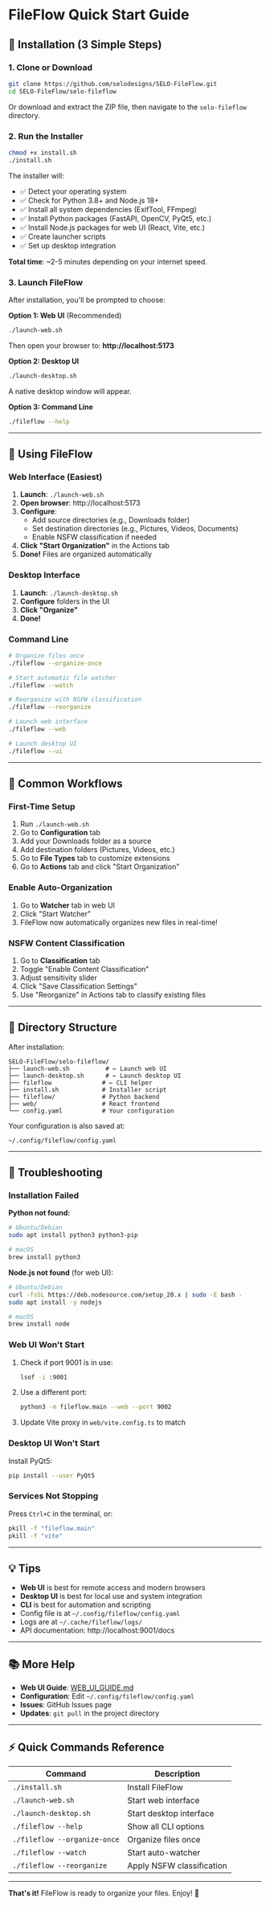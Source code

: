 # FileFlow Quick Start Guide

## 🚀 Installation (3 Simple Steps)

### 1. Clone or Download

```bash
git clone https://github.com/selodesigns/SELO-FileFlow.git
cd SELO-FileFlow/selo-fileflow
```

Or download and extract the ZIP file, then navigate to the `selo-fileflow` directory.

### 2. Run the Installer

```bash
chmod +x install.sh
./install.sh
```

The installer will:
- ✅ Detect your operating system
- ✅ Check for Python 3.8+ and Node.js 18+
- ✅ Install all system dependencies (ExifTool, FFmpeg)
- ✅ Install Python packages (FastAPI, OpenCV, PyQt5, etc.)
- ✅ Install Node.js packages for web UI (React, Vite, etc.)
- ✅ Create launcher scripts
- ✅ Set up desktop integration

**Total time**: ~2-5 minutes depending on your internet speed.

### 3. Launch FileFlow

After installation, you'll be prompted to choose:

**Option 1: Web UI** (Recommended)
```bash
./launch-web.sh
```
Then open your browser to: **http://localhost:5173**

**Option 2: Desktop UI**
```bash
./launch-desktop.sh
```
A native desktop window will appear.

**Option 3: Command Line**
```bash
./fileflow --help
```

---

## 📱 Using FileFlow

### Web Interface (Easiest)

1. **Launch**: `./launch-web.sh`
2. **Open browser**: http://localhost:5173
3. **Configure**:
   - Add source directories (e.g., Downloads folder)
   - Set destination directories (e.g., Pictures, Videos, Documents)
   - Enable NSFW classification if needed
4. **Click "Start Organization"** in the Actions tab
5. **Done!** Files are organized automatically

### Desktop Interface

1. **Launch**: `./launch-desktop.sh`
2. **Configure** folders in the UI
3. **Click "Organize"**
4. **Done!**

### Command Line

```bash
# Organize files once
./fileflow --organize-once

# Start automatic file watcher
./fileflow --watch

# Reorganize with NSFW classification
./fileflow --reorganize

# Launch web interface
./fileflow --web

# Launch desktop UI
./fileflow --ui
```

---

## 🎯 Common Workflows

### First-Time Setup

1. Run `./launch-web.sh`
2. Go to **Configuration** tab
3. Add your Downloads folder as a source
4. Add destination folders (Pictures, Videos, etc.)
5. Go to **File Types** tab to customize extensions
6. Go to **Actions** tab and click "Start Organization"

### Enable Auto-Organization

1. Go to **Watcher** tab in web UI
2. Click "Start Watcher"
3. FileFlow now automatically organizes new files in real-time!

### NSFW Content Classification

1. Go to **Classification** tab
2. Toggle "Enable Content Classification"
3. Adjust sensitivity slider
4. Click "Save Classification Settings"
5. Use "Reorganize" in Actions tab to classify existing files

---

## 📂 Directory Structure

After installation:

```
SELO-FileFlow/selo-fileflow/
├── launch-web.sh          # ← Launch web UI
├── launch-desktop.sh      # ← Launch desktop UI  
├── fileflow              # ← CLI helper
├── install.sh            # Installer script
├── fileflow/             # Python backend
├── web/                  # React frontend
└── config.yaml           # Your configuration
```

Your configuration is also saved at:
```
~/.config/fileflow/config.yaml
```

---

## 🔧 Troubleshooting

### Installation Failed

**Python not found:**
```bash
# Ubuntu/Debian
sudo apt install python3 python3-pip

# macOS
brew install python3
```

**Node.js not found** (for web UI):
```bash
# Ubuntu/Debian
curl -fsSL https://deb.nodesource.com/setup_20.x | sudo -E bash -
sudo apt install -y nodejs

# macOS
brew install node
```

### Web UI Won't Start

1. Check if port 9001 is in use:
   ```bash
   lsof -i :9001
   ```

2. Use a different port:
   ```bash
   python3 -m fileflow.main --web --port 9002
   ```

3. Update Vite proxy in `web/vite.config.ts` to match

### Desktop UI Won't Start

Install PyQt5:
```bash
pip install --user PyQt5
```

### Services Not Stopping

Press `Ctrl+C` in the terminal, or:
```bash
pkill -f "fileflow.main"
pkill -f "vite"
```

---

## 💡 Tips

- **Web UI** is best for remote access and modern browsers
- **Desktop UI** is best for local use and system integration
- **CLI** is best for automation and scripting
- Config file is at `~/.config/fileflow/config.yaml`
- Logs are at `~/.cache/fileflow/logs/`
- API documentation: http://localhost:9001/docs

---

## 📚 More Help

- **Web UI Guide**: [WEB_UI_GUIDE.md](WEB_UI_GUIDE.md)
- **Configuration**: Edit `~/.config/fileflow/config.yaml`
- **Issues**: GitHub Issues page
- **Updates**: `git pull` in the project directory

---

## ⚡ Quick Commands Reference

| Command | Description |
|---------|-------------|
| `./install.sh` | Install FileFlow |
| `./launch-web.sh` | Start web interface |
| `./launch-desktop.sh` | Start desktop interface |
| `./fileflow --help` | Show all CLI options |
| `./fileflow --organize-once` | Organize files once |
| `./fileflow --watch` | Start auto-watcher |
| `./fileflow --reorganize` | Apply NSFW classification |

---

**That's it!** FileFlow is ready to organize your files. Enjoy! 🎉
